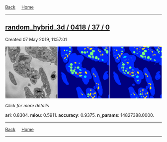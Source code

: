 
[Back](..)&nbsp;&nbsp;&nbsp;&nbsp;&nbsp;[Home](https://leapmanlab.github.io/snapshots)

---

<div class="summary"><a href="0"><h2>random_hybrid_3d / 0418 / 37 / 0</h2></a><p>Created 07 May 2019, 11:57:01
</p><a href="0"><img src="0/media/summary.png" align="center"></a><p>
<i>Click for more details</i>
</p></div>

**ari**: 0.8304. **miou**: 0.5911. **accuracy**: 0.9375. **n_params**: 14827388.0000. 

---

[Back](..)&nbsp;&nbsp;&nbsp;&nbsp;&nbsp;[Home](https://leapmanlab.github.io/snapshots)

---